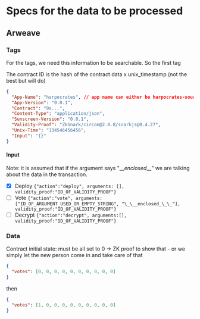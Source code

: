 # Specs for the data to be processed

## Arweave

### Tags

For the tags, we need this information to be searchable. So the first tag

The contract ID is the hash of the contract data x unix_timestamp (not the best but will do)

```json
{
  "App-Name": "harpocrates", // app name can either be harpocrates-source for source code, or harpocrates-interactions for interactions
  "App-Version": "0.0.1",
  "Contract": "0x...",
  "Content-Type": "application/json",
  "Sunscreen-Version": "0.0.1",
  "Validity-Proof": "ZkSnark/circom@2.0.8/snarkjs@0.4.27",
  "Unix-Time": "134546456456",
  "Input": "{}"
}
```

#### Input

Note: it is assumed that if the argument says "\_\__enclosed_\_\_" we are talking about the data in the transaction.

- [x] Deploy `{"action":"deploy", arguments: [], validity_proof:"ID_OF_VALIDITY_PROOF"}`
- [ ] Vote `{"action":"vote", arguments: ["ID_OF_ARGUMENT_USED_OR_EMPTY_STRING", "\_\__enclosed_\_\_"], validity_proof:"ID_OF_VALIDITY_PROOF"}`
- [ ] Decrypt `{"action":"decrypt", arguments:[], validity_proof:"ID_OF_VALIDITY_PROOF"}`

### Data

Contract initial state: must be all set to 0 -> ZK proof to show that - or we simply let the new person come in and take care of that

```json
{
  "votes": [0, 0, 0, 0, 0, 0, 0, 0, 0, 0]
}
```

then

```json
{
  "votes": [1, 0, 0, 0, 0, 0, 0, 0, 0, 0]
}
```
